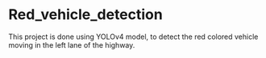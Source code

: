# Red_vehicle_detection
This project is done using YOLOv4 model, to detect the red colored vehicle moving in the left lane of the highway.  
